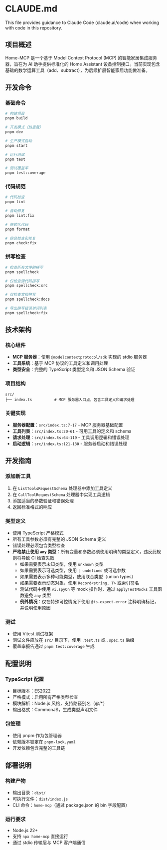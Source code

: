 # CLAUDE.md

This file provides guidance to Claude Code (claude.ai/code) when working with code in this repository.

## 项目概述

Home-MCP 是一个基于 Model Context Protocol (MCP) 的智能家居集成服务器，旨在为 AI 助手提供标准化的 Home Assistant 设备控制接口。当前实现包含基础的数学运算工具（add、subtract），为后续扩展智能家居功能做准备。

## 开发命令

### 基础命令
```bash
# 构建项目
pnpm build

# 开发模式（热重载）
pnpm dev

# 生产模式启动
pnpm start

# 运行测试
pnpm test

# 测试覆盖率
pnpm test:coverage
```

### 代码规范
```bash
# 代码检查
pnpm lint

# 自动修复
pnpm lint:fix

# 格式化代码
pnpm format

# 综合检查和修复
pnpm check:fix
```

### 拼写检查
```bash
# 检查所有文件的拼写
pnpm spellcheck

# 仅检查源代码拼写
pnpm spellcheck:src

# 仅检查文档拼写
pnpm spellcheck:docs

# 导出拼写错误单词列表
pnpm spellcheck:fix
```

## 技术架构

### 核心组件
- **MCP 服务器**：使用 `@modelcontextprotocol/sdk` 实现的 stdio 服务器
- **工具系统**：基于 MCP 协议的工具定义和调用处理
- **类型安全**：完整的 TypeScript 类型定义和 JSON Schema 验证

### 项目结构
```
src/
├── index.ts          # MCP 服务器入口点，包含工具定义和请求处理
```

### 关键实现
- **服务器配置**：`src/index.ts:7-17` - MCP 服务器基础配置
- **工具列表**：`src/index.ts:20-61` - 可用工具的定义和 schema
- **请求处理**：`src/index.ts:64-119` - 工具调用逻辑和错误处理
- **启动逻辑**：`src/index.ts:121-130` - 服务器启动和错误处理

## 开发指南

### 添加新工具
1. 在 `ListToolsRequestSchema` 处理器中添加工具定义
2. 在 `CallToolRequestSchema` 处理器中实现工具逻辑
3. 添加适当的参数验证和错误处理
4. 返回标准格式的响应

### 类型定义
- 使用 TypeScript 严格模式
- 所有工具参数必须有完整的 JSON Schema 定义
- 错误处理必须包含类型检查
- **严格禁止使用 `any` 类型**：所有变量和参数必须使用明确的类型定义，违反此规则将导致 CI 检查失败
  - 如果需要表示未知类型，使用 `unknown` 类型
  - 如果需要表示可选类型，使用 `| undefined` 或可选参数
  - 如果需要表示多种可能类型，使用联合类型（union types）
  - 如果需要表示动态对象，使用 `Record<string, T>` 或索引签名
  - 测试代码中使用 `vi.spyOn` 等 mock 操作时，通过 `applyTestMocks` 工具函数避免 `any` 类型
  - **例外情况**：仅在特殊可控情况下使用 `@ts-expect-error` 注释明确标记，并说明使用原因

### 测试
- 使用 Vitest 测试框架
- 测试文件应放在 `src/` 目录下，使用 `.test.ts` 或 `.spec.ts` 后缀
- 覆盖率报告通过 `pnpm test:coverage` 生成

## 配置说明

### TypeScript 配置
- 目标版本：ES2022
- 严格模式：启用所有严格类型检查
- 模块解析：Node.js 风格，支持路径别名（@/*）
- 输出格式：CommonJS，生成类型声明文件

### 包管理
- 使用 pnpm 作为包管理器
- 依赖版本锁定在 `pnpm-lock.yaml`
- 开发依赖包含完整的工具链

## 部署说明

### 构建产物
- 输出目录：`dist/`
- 可执行文件：`dist/index.js`
- CLI 命令：`home-mcp`（通过 package.json 的 bin 字段配置）

### 运行要求
- Node.js 22+
- 支持 `npx home-mcp` 直接运行
- 通过 stdio 传输层与 MCP 客户端通信